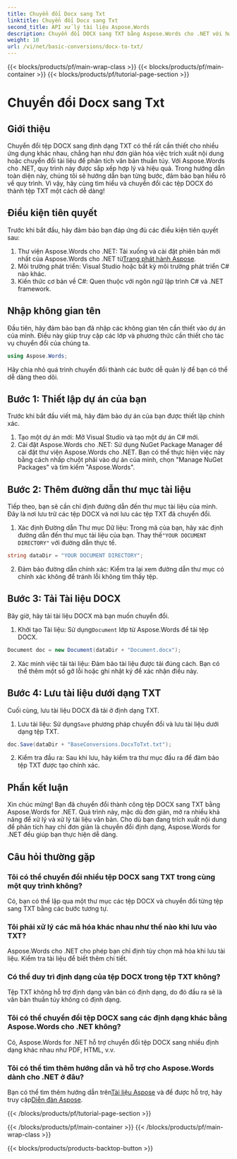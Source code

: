 ```yaml
---
title: Chuyển đổi Docx sang Txt
linktitle: Chuyển đổi Docx sang Txt
second_title: API xử lý tài liệu Aspose.Words
description: Chuyển đổi DOCX sang TXT bằng Aspose.Words cho .NET với hướng dẫn từng bước của chúng tôi. Học cách chuyển đổi tài liệu hiệu quả và dễ dàng.
weight: 10
url: /vi/net/basic-conversions/docx-to-txt/
---
```


{{< blocks/products/pf/main-wrap-class >}}
{{< blocks/products/pf/main-container >}}
{{< blocks/products/pf/tutorial-page-section >}}

# Chuyển đổi Docx sang Txt

## Giới thiệu

Chuyển đổi tệp DOCX sang định dạng TXT có thể rất cần thiết cho nhiều ứng dụng khác nhau, chẳng hạn như đơn giản hóa việc trích xuất nội dung hoặc chuyển đổi tài liệu để phân tích văn bản thuần túy. Với Aspose.Words cho .NET, quy trình này được sắp xếp hợp lý và hiệu quả. Trong hướng dẫn toàn diện này, chúng tôi sẽ hướng dẫn bạn từng bước, đảm bảo bạn hiểu rõ về quy trình. Vì vậy, hãy cùng tìm hiểu và chuyển đổi các tệp DOCX đó thành tệp TXT một cách dễ dàng!

## Điều kiện tiên quyết

Trước khi bắt đầu, hãy đảm bảo bạn đáp ứng đủ các điều kiện tiên quyết sau:

1.  Thư viện Aspose.Words cho .NET: Tải xuống và cài đặt phiên bản mới nhất của Aspose.Words cho .NET từ[Trang phát hành Aspose](https://releases.aspose.com/words/net/).
2. Môi trường phát triển: Visual Studio hoặc bất kỳ môi trường phát triển C# nào khác.
3. Kiến thức cơ bản về C#: Quen thuộc với ngôn ngữ lập trình C# và .NET framework.

## Nhập không gian tên

Đầu tiên, hãy đảm bảo bạn đã nhập các không gian tên cần thiết vào dự án của mình. Điều này giúp truy cập các lớp và phương thức cần thiết cho tác vụ chuyển đổi của chúng ta.

```csharp
using Aspose.Words;
```

Hãy chia nhỏ quá trình chuyển đổi thành các bước dễ quản lý để bạn có thể dễ dàng theo dõi.

## Bước 1: Thiết lập dự án của bạn

Trước khi bắt đầu viết mã, hãy đảm bảo dự án của bạn được thiết lập chính xác.

1. Tạo một dự án mới: Mở Visual Studio và tạo một dự án C# mới.
2. Cài đặt Aspose.Words cho .NET: Sử dụng NuGet Package Manager để cài đặt thư viện Aspose.Words cho .NET. Bạn có thể thực hiện việc này bằng cách nhấp chuột phải vào dự án của mình, chọn "Manage NuGet Packages" và tìm kiếm "Aspose.Words".

## Bước 2: Thêm đường dẫn thư mục tài liệu

Tiếp theo, bạn sẽ cần chỉ định đường dẫn đến thư mục tài liệu của mình. Đây là nơi lưu trữ các tệp DOCX và nơi lưu các tệp TXT đã chuyển đổi.

1.  Xác định Đường dẫn Thư mục Dữ liệu: Trong mã của bạn, hãy xác định đường dẫn đến thư mục tài liệu của bạn. Thay thế`"YOUR DOCUMENT DIRECTORY"` với đường dẫn thực tế.

```csharp
string dataDir = "YOUR DOCUMENT DIRECTORY";
```

2. Đảm bảo đường dẫn chính xác: Kiểm tra lại xem đường dẫn thư mục có chính xác không để tránh lỗi không tìm thấy tệp.

## Bước 3: Tải Tài liệu DOCX

Bây giờ, hãy tải tài liệu DOCX mà bạn muốn chuyển đổi.

1.  Khởi tạo Tài liệu: Sử dụng`Document` lớp từ Aspose.Words để tải tệp DOCX.

```csharp
Document doc = new Document(dataDir + "Document.docx");
```

2. Xác minh việc tải tài liệu: Đảm bảo tài liệu được tải đúng cách. Bạn có thể thêm một số gỡ lỗi hoặc ghi nhật ký để xác nhận điều này.

## Bước 4: Lưu tài liệu dưới dạng TXT

Cuối cùng, lưu tài liệu DOCX đã tải ở định dạng TXT.

1.  Lưu tài liệu: Sử dụng`Save` phương pháp chuyển đổi và lưu tài liệu dưới dạng tệp TXT.

```csharp
doc.Save(dataDir + "BaseConversions.DocxToTxt.txt");
```

2. Kiểm tra đầu ra: Sau khi lưu, hãy kiểm tra thư mục đầu ra để đảm bảo tệp TXT được tạo chính xác.

## Phần kết luận

Xin chúc mừng! Bạn đã chuyển đổi thành công tệp DOCX sang TXT bằng Aspose.Words for .NET. Quá trình này, mặc dù đơn giản, mở ra nhiều khả năng để xử lý và xử lý tài liệu văn bản. Cho dù bạn đang trích xuất nội dung để phân tích hay chỉ đơn giản là chuyển đổi định dạng, Aspose.Words for .NET đều giúp bạn thực hiện dễ dàng.

## Câu hỏi thường gặp

### Tôi có thể chuyển đổi nhiều tệp DOCX sang TXT trong cùng một quy trình không?

Có, bạn có thể lặp qua một thư mục các tệp DOCX và chuyển đổi từng tệp sang TXT bằng các bước tương tự.

### Tôi phải xử lý các mã hóa khác nhau như thế nào khi lưu vào TXT?

Aspose.Words cho .NET cho phép bạn chỉ định tùy chọn mã hóa khi lưu tài liệu. Kiểm tra tài liệu để biết thêm chi tiết.

### Có thể duy trì định dạng của tệp DOCX trong tệp TXT không?

Tệp TXT không hỗ trợ định dạng văn bản có định dạng, do đó đầu ra sẽ là văn bản thuần túy không có định dạng.

### Tôi có thể chuyển đổi tệp DOCX sang các định dạng khác bằng Aspose.Words cho .NET không?

Có, Aspose.Words for .NET hỗ trợ chuyển đổi tệp DOCX sang nhiều định dạng khác nhau như PDF, HTML, v.v.

### Tôi có thể tìm thêm hướng dẫn và hỗ trợ cho Aspose.Words dành cho .NET ở đâu?

 Bạn có thể tìm thêm hướng dẫn trên[Tài liệu Aspose](https://reference.aspose.com/words/net/) và để được hỗ trợ, hãy truy cập[Diễn đàn Aspose](https://forum.aspose.com/c/words/8).


{{< /blocks/products/pf/tutorial-page-section >}}

{{< /blocks/products/pf/main-container >}}
{{< /blocks/products/pf/main-wrap-class >}}

{{< blocks/products/products-backtop-button >}}
